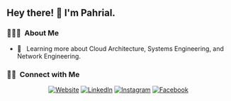 <h2> Hey there! 👋 I'm Pahrial.</h2>

<h3> 👨🏻‍💻 &nbsp;About Me </h3>

- 🌱 &nbsp; Learning more about Cloud Architecture, Systems Engineering, and Network Engineering.

<h3> 🤝🏻 &nbsp;Connect with Me </h3>

<p align="center">
<a href="https://pahrialms.medium.com/"><img alt="Website" src="https://img.shields.io/badge/Website-pahrialms.medium.com-blue?style=flat-square&logo=google-chrome"></a>
<a href="https://www.linkedin.com/in/pahrialms/"><img alt="LinkedIn" src="https://img.shields.io/badge/LinkedIn-Pahrial%20MS-blue?style=flat-square&logo=linkedin"></a>
<a href="https://www.instagram.com/pahrial.px/"><img alt="Instagram" src="https://img.shields.io/badge/Instagram-pahrial.px-blue?style=flat-square&logo=instagram"></a>
<a href="https://www.facebook.com/pahrial.ms/"><img alt="Facebook" src="https://img.shields.io/badge/Facebook-pahrial.ms-blue?style=flat-square&logo=facebook"></a>
</p>

